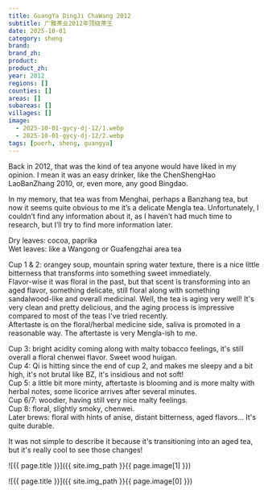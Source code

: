 ```yaml
---
title: GuangYa DingJi ChaWang 2012
subtitle: 广雅茶业2012年顶级茶王
date: 2025-10-01
category: sheng
brand: 
brand_zh: 
product: 
product_zh: 
year: 2012
regions: []
counties: []
areas: []
subareas: []
villages: []
image: 
  - 2025-10-01-gycy-dj-12/1.webp
  - 2025-10-01-gycy-dj-12/2.webp
tags: [puerh, sheng, guangya]
---
```


Back in 2012, that was the kind of tea anyone would have liked in my opinion. I mean it was an easy drinker, like the ChenShengHao LaoBanZhang 2010, or, even more, any good Bingdao.

In my memory, that tea was from Menghai, perhaps a Banzhang tea, but now it seems quite obvious to me it’s a delicate Mengla tea. Unfortunately, I couldn’t find any information about it, as I haven’t had much time to research, but I’ll try to find more information later.

Dry leaves: cocoa, paprika\
Wet leaves: like a Wangong or Guafengzhai area tea

Cup 1 & 2: orangey soup, mountain spring water texture, there is a nice little bitterness that transforms into something sweet immediately.\
Flavor-wise it was floral in the past, but that scent is transforming into an aged flavor, something delicate, still floral along with something sandalwood-like and overall medicinal. Well, the tea is aging very well! It's very clean and pretty delicious, and the aging process is impressive compared to most of the teas I've tried recently.\
Aftertaste is on the floral/herbal medicine side, saliva is promoted in a reasonable way. The aftertaste is very Mengla-ish to me.

Cup 3: bright acidity coming along with malty tobacco feelings, it's still overall a floral chenwei flavor. Sweet wood huigan.\
Cup 4: Qi is hitting since the end of cup 2, and makes me sleepy and a bit high, it's not brutal like BZ, it's insidious and not soft!\
Cup 5: a little bit more minty, aftertaste is blooming and is more malty with herbal notes, some licorice arrives after several minutes.\
Cup 6/7: woodier, having still very nice malty feelings.\
Cup 8: floral, slightly smoky, chenwei.\
Later brews: floral with hints of anise, distant bitterness, aged flavors... It's quite durable.

It was not simple to describe it because it's transitioning into an aged tea, but it's really cool to see those changes!

![{{ page.title }}]({{ site.img_path }}{{ page.image[1] }})

![{{ page.title }}]({{ site.img_path }}{{ page.image[0] }})

